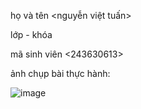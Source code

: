 

họ và tên <nguyễn việt tuấn>

lớp - khóa <KHMT-K65>

mã sinh viên <243630613>

ảnh chụp bài thực hành:

![image](https://github.com/user-attachments/assets/c5abcb90-2cf7-46ea-9cd9-eb20c792a4b9)


